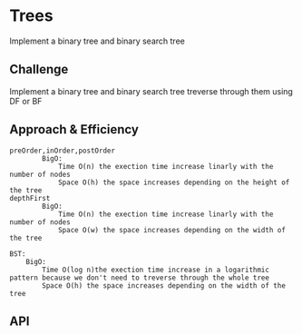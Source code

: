 # Trees
<!-- Short summary or background information -->
Implement a binary tree and binary search tree

## Challenge
<!-- Description of the challenge -->
Implement a binary tree and binary search tree 
treverse through them using DF or BF
## Approach & Efficiency
<!-- What approach did you take? Why? What is the Big O space/time for this approach? -->
    preOrder,inOrder,postOrder
            BigO:
                Time O(n) the exection time increase linarly with the number of nodes
                Space O(h) the space increases depending on the height of the tree
    depthFirst
            BigO:
                Time O(n) the exection time increase linarly with the number of nodes
                Space O(w) the space increases depending on the width of the tree

    BST:
        BigO: 
            Time O(log n)the exection time increase in a logarithmic pattern because we don't need to treverse through the whole tree
            Space O(h) the space increases depending on the width of the tree
## API
<!-- Description of each method publicly available in each of your trees -->